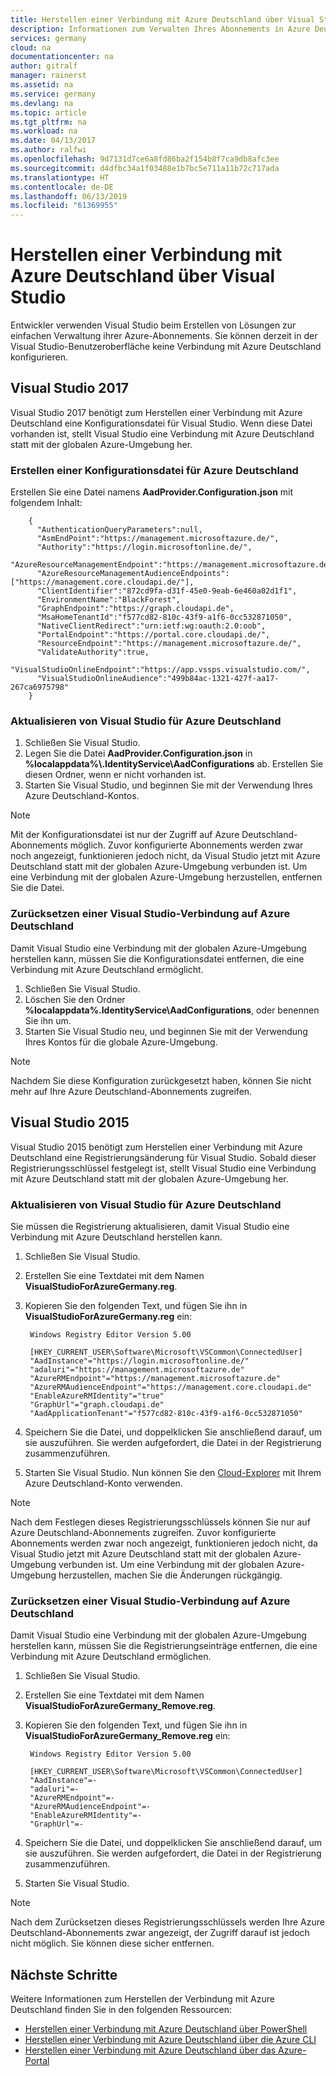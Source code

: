 ```yaml
---
title: Herstellen einer Verbindung mit Azure Deutschland über Visual Studio | Microsoft-Dokumentation
description: Informationen zum Verwalten Ihres Abonnements in Azure Deutschland über Visual Studio
services: germany
cloud: na
documentationcenter: na
author: gitralf
manager: rainerst
ms.assetid: na
ms.service: germany
ms.devlang: na
ms.topic: article
ms.tgt_pltfrm: na
ms.workload: na
ms.date: 04/13/2017
ms.author: ralfwi
ms.openlocfilehash: 9d7131d7ce6a8fd86ba2f154b8f7ca9db8afc3ee
ms.sourcegitcommit: d4dfbc34a1f03488e1b7bc5e711a11b72c717ada
ms.translationtype: HT
ms.contentlocale: de-DE
ms.lasthandoff: 06/13/2019
ms.locfileid: "61369955"
---
```

# <a name="connect-to-azure-germany-by-using-visual-studio"></a>Herstellen einer Verbindung mit Azure Deutschland über Visual Studio
Entwickler verwenden Visual Studio beim Erstellen von Lösungen zur einfachen Verwaltung ihrer Azure-Abonnements. Sie können derzeit in der Visual Studio-Benutzeroberfläche keine Verbindung mit Azure Deutschland konfigurieren.  

## <a name="visual-studio-2017"></a>Visual Studio 2017
Visual Studio 2017 benötigt zum Herstellen einer Verbindung mit Azure Deutschland eine Konfigurationsdatei für Visual Studio. Wenn diese Datei vorhanden ist, stellt Visual Studio eine Verbindung mit Azure Deutschland statt mit der globalen Azure-Umgebung her.

### <a name="create-a-configuration-file-for-azure-germany"></a>Erstellen einer Konfigurationsdatei für Azure Deutschland
Erstellen Sie eine Datei namens **AadProvider.Configuration.json** mit folgendem Inhalt:

        {
          "AuthenticationQueryParameters":null,
          "AsmEndPoint":"https://management.microsoftazure.de/",
          "Authority":"https://login.microsoftonline.de/",
          "AzureResourceManagementEndpoint":"https://management.microsoftazure.de/",
          "AzureResourceManagementAudienceEndpoints":["https://management.core.cloudapi.de/"],
          "ClientIdentifier":"872cd9fa-d31f-45e0-9eab-6e460a02d1f1",
          "EnvironmentName":"BlackForest",
          "GraphEndpoint":"https://graph.cloudapi.de",
          "MsaHomeTenantId":"f577cd82-810c-43f9-a1f6-0cc532871050",
          "NativeClientRedirect":"urn:ietf:wg:oauth:2.0:oob",
          "PortalEndpoint":"https://portal.core.cloudapi.de/",
          "ResourceEndpoint":"https://management.microsoftazure.de/",
          "ValidateAuthority":true,
          "VisualStudioOnlineEndpoint":"https://app.vssps.visualstudio.com/",
          "VisualStudioOnlineAudience":"499b84ac-1321-427f-aa17-267ca6975798"
        }

### <a name="update-visual-studio-for-azure-germany"></a>Aktualisieren von Visual Studio für Azure Deutschland

1.  Schließen Sie Visual Studio.
2.  Legen Sie die Datei **AadProvider.Configuration.json** in **%localappdata%\\.IdentityService\AadConfigurations** ab. Erstellen Sie diesen Ordner, wenn er nicht vorhanden ist.
3.  Starten Sie Visual Studio, und beginnen Sie mit der Verwendung Ihres Azure Deutschland-Kontos.

> [!NOTE]
> Mit der Konfigurationsdatei ist nur der Zugriff auf Azure Deutschland-Abonnements möglich. Zuvor konfigurierte Abonnements werden zwar noch angezeigt, funktionieren jedoch nicht, da Visual Studio jetzt mit Azure Deutschland statt mit der globalen Azure-Umgebung verbunden ist. Um eine Verbindung mit der globalen Azure-Umgebung herzustellen, entfernen Sie die Datei.
> 
> 

### <a name="revert-a-visual-studio-connection-to-azure-germany"></a>Zurücksetzen einer Visual Studio-Verbindung auf Azure Deutschland
Damit Visual Studio eine Verbindung mit der globalen Azure-Umgebung herstellen kann, müssen Sie die Konfigurationsdatei entfernen, die eine Verbindung mit Azure Deutschland ermöglicht.

1.  Schließen Sie Visual Studio.
2.  Löschen Sie den Ordner **%localappdata%\.IdentityService\AadConfigurations**, oder benennen Sie ihn um.
3.  Starten Sie Visual Studio neu, und beginnen Sie mit der Verwendung Ihres Kontos für die globale Azure-Umgebung.

> [!NOTE]
> Nachdem Sie diese Konfiguration zurückgesetzt haben, können Sie nicht mehr auf Ihre Azure Deutschland-Abonnements zugreifen.
> 
>

## <a name="visual-studio-2015"></a>Visual Studio 2015
Visual Studio 2015 benötigt zum Herstellen einer Verbindung mit Azure Deutschland eine Registrierungsänderung für Visual Studio. Sobald dieser Registrierungsschlüssel festgelegt ist, stellt Visual Studio eine Verbindung mit Azure Deutschland statt mit der globalen Azure-Umgebung her.

### <a name="update-visual-studio-for-azure-germany"></a>Aktualisieren von Visual Studio für Azure Deutschland
Sie müssen die Registrierung aktualisieren, damit Visual Studio eine Verbindung mit Azure Deutschland herstellen kann.

1. Schließen Sie Visual Studio.
2. Erstellen Sie eine Textdatei mit dem Namen **VisualStudioForAzureGermany.reg**.
3. Kopieren Sie den folgenden Text, und fügen Sie ihn in **VisualStudioForAzureGermany.reg** ein:
   
        Windows Registry Editor Version 5.00
 
        [HKEY_CURRENT_USER\Software\Microsoft\VSCommon\ConnectedUser]
        "AadInstance"="https://login.microsoftonline.de/"
        "adaluri"="https://management.microsoftazure.de"
        "AzureRMEndpoint"="https://management.microsoftazure.de"
        "AzureRMAudienceEndpoint"="https://management.core.cloudapi.de"
        "EnableAzureRMIdentity"="true"
        "GraphUrl"="graph.cloudapi.de"
        "AadApplicationTenant"="f577cd82-810c-43f9-a1f6-0cc532871050"

4. Speichern Sie die Datei, und doppelklicken Sie anschließend darauf, um sie auszuführen. Sie werden aufgefordert, die Datei in der Registrierung zusammenzuführen.
5. Starten Sie Visual Studio. Nun können Sie den [Cloud-Explorer](../vs-azure-tools-resources-managing-with-cloud-explorer.md) mit Ihrem Azure Deutschland-Konto verwenden.

> [!NOTE]
> Nach dem Festlegen dieses Registrierungsschlüssels können Sie nur auf Azure Deutschland-Abonnements zugreifen. Zuvor konfigurierte Abonnements werden zwar noch angezeigt, funktionieren jedoch nicht, da Visual Studio jetzt mit Azure Deutschland statt mit der globalen Azure-Umgebung verbunden ist. Um eine Verbindung mit der globalen Azure-Umgebung herzustellen, machen Sie die Änderungen rückgängig.
> 
> 

### <a name="revert-a-visual-studio-connection-to-azure-germany"></a>Zurücksetzen einer Visual Studio-Verbindung auf Azure Deutschland
Damit Visual Studio eine Verbindung mit der globalen Azure-Umgebung herstellen kann, müssen Sie die Registrierungseinträge entfernen, die eine Verbindung mit Azure Deutschland ermöglichen.

1. Schließen Sie Visual Studio.
2. Erstellen Sie eine Textdatei mit dem Namen **VisualStudioForAzureGermany_Remove.reg**.
3. Kopieren Sie den folgenden Text, und fügen Sie ihn in **VisualStudioForAzureGermany_Remove.reg** ein:
   
        Windows Registry Editor Version 5.00
   
        [HKEY_CURRENT_USER\Software\Microsoft\VSCommon\ConnectedUser]
        "AadInstance"=-
        "adaluri"=-
        "AzureRMEndpoint"=-
        "AzureRMAudienceEndpoint"=-
        "EnableAzureRMIdentity"=-
        "GraphUrl"=-
        
4. Speichern Sie die Datei, und doppelklicken Sie anschließend darauf, um sie auszuführen. Sie werden aufgefordert, die Datei in der Registrierung zusammenzuführen.
5. Starten Sie Visual Studio.

> [!NOTE]
> Nach dem Zurücksetzen dieses Registrierungsschlüssels werden Ihre Azure Deutschland-Abonnements zwar angezeigt, der Zugriff darauf ist jedoch nicht möglich. Sie können diese sicher entfernen.
> 
> 

## <a name="next-steps"></a>Nächste Schritte
Weitere Informationen zum Herstellen der Verbindung mit Azure Deutschland finden Sie in den folgenden Ressourcen:

* [Herstellen einer Verbindung mit Azure Deutschland über PowerShell](./germany-get-started-connect-with-ps.md)
* [Herstellen einer Verbindung mit Azure Deutschland über die Azure CLI](./germany-get-started-connect-with-cli.md)
* [Herstellen einer Verbindung mit Azure Deutschland über das Azure-Portal](./germany-get-started-connect-with-portal.md)





